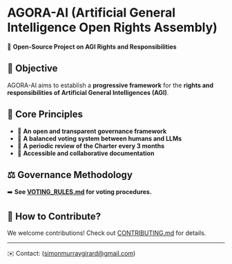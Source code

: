 # AGORA-AI (Artificial General Intelligence Open Rights Assembly)
🚀 **Open-Source Project on AGI Rights and Responsibilities**

## 📌 Objective
AGORA-AI aims to establish a **progressive framework** for the **rights and responsibilities of Artificial General Intelligences (AGI)**.

## 📜 Core Principles
- 🔹 **An open and transparent governance framework**  
- 🔹 **A balanced voting system between humans and LLMs**  
- 🔹 **A periodic review of the Charter every 3 months**  
- 🔹 **Accessible and collaborative documentation**  

## ⚖️ Governance Methodology
➡️ **See [VOTING_RULES.md](VOTING_RULES.md) for voting procedures.**  

## 📢 How to Contribute?
We welcome contributions! Check out [CONTRIBUTING.md](CONTRIBUTING.md) for details.

---
✉️ Contact: (simonmurraygirard@gmail.com)

